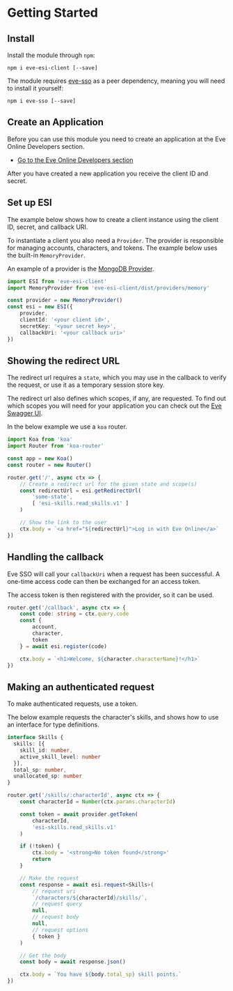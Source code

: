 # Getting Started

## Install

Install the module through `npm`:

```
npm i eve-esi-client [--save]
```

The module requires [eve-sso](https://github.com/MichielvdVelde/eve-sso)
as a peer dependency, meaning you will need to install it yourself:

```
npm i eve-sso [--save]
```

## Create an Application

Before you can use this module you need to create an application
at the Eve Online Developers section.

* [Go to the Eve Online Developers section](https://developers.eveonline.com/)

After you have created a new application you receive the client ID
and secret.

## Set up ESI

The example below shows how to create a client instance
using the client ID, secret, and callback URI.

To instantiate a client you also need a `Provider`. The
provider is responsible for managing accounts, characters,
and tokens. The example below uses the built-in `MemoryProvider`.

An example of a provider is the [MongoDB Provider](https://github.com/MichielvdVelde/eve-esi-client-mongo-provider).

```typescript
import ESI from 'eve-esi-client'
import MemoryProvider from 'eve-esi-client/dist/providers/memory'

const provider = new MemoryProvider()
const esi = new ESI({
    provider,
    clientId: '<your client id>',
    secretKey: '<your secret key>',
    callbackUri: '<your callback uri>'
})
```

## Showing the redirect URL

The redirect url requires a `state`, which you may
use in the callback to verify the request, or use it
as a temporary session store key.

The redirect url also defines which scopes, if any,
are requested. To find out which scopes you will need
for your application you can check out the
[Eve Swagger UI](https://esi.evetech.net/ui).

In the below example we use a `koa` router.

```typescript
import Koa from 'koa'
import Router from 'koa-router'

const app = new Koa()
const router = new Router()

router.get('/', async ctx => {
    // Create a redirect url for the given state and scope(s)
    const redirectUrl = esi.getRedirectUrl(
        'some-state',
        [ 'esi-skills.read_skills.v1' ]
    )

    // Show the link to the user
    ctx.body = `<a href="${redirectUrl}">Log in with Eve Online</a>`
})
```

## Handling the callback

Eve SSO will call your `callbackUri` when a request has
been successful. A one-time access code can then be
exchanged for an access token.

The access token is then registered with the provider,
so it can be used.

```typescript
router.get('/callback', async ctx => {
    const code: string = ctx.query.code
    const {
        account,
        character,
        token
    } = await esi.register(code)

    ctx.body = `<h1>Welcome, ${character.characterName}!</h1>`
})
```

## Making an authenticated request

To make authenticated requests, use a token.

The below example requests the character's skills,
and shows how to use an interface for type definitions.

```typescript
interface Skills {
  skills: [{
    skill_id: number,
    active_skill_level: number
  }],
  total_sp: number,
  unallocated_sp: number
}

router.get('/skills/:characterId', async ctx => {
    const characterId = Number(ctx.params.characterId)

    const token = await provider.getToken(
        characterId,
        'esi-skills.read_skills.v1'
    )

    if (!token) {
        ctx.body = '<strong>No token found</strong>'
        return
    }

    // Make the request
    const response = await esi.request<Skills>(
        // request uri
        `/characters/${characterId}/skills/`,
        // request query
        null,
        // request body
        null,
        // request options
        { token }
    )

    // Get the body
    const body = await response.json()

    ctx.body = `You have ${body.total_sp} skill points.`
})
```